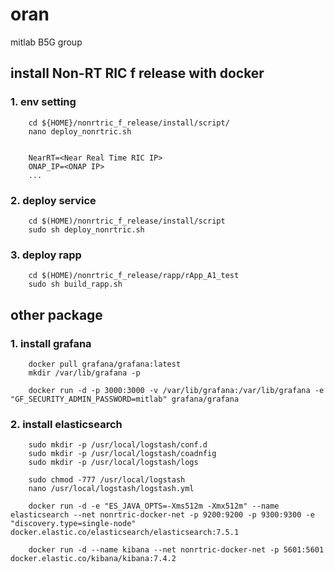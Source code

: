 # oran

mitlab B5G group

## install Non-RT RIC f release with docker

### 1. env setting

```
    cd ${HOME}/nonrtric_f_release/install/script/
    nano deploy_nonrtric.sh


    NearRT=<Near Real Time RIC IP>
    ONAP_IP=<ONAP IP>
    ...
```

### 2. deploy service

```
    cd $(HOME)/nonrtric_f_release/install/script
    sudo sh deploy_nonrtric.sh
```

### 3. deploy rapp

```
    cd $(HOME)/nonrtric_f_release/rapp/rApp_A1_test
    sudo sh build_rapp.sh
```
## other package
### 1. install grafana
```
    docker pull grafana/grafana:latest
    mkdir /var/lib/grafana -p

    docker run -d -p 3000:3000 -v /var/lib/grafana:/var/lib/grafana -e "GF_SECURITY_ADMIN_PASSWORD=mitlab" grafana/grafana
```
### 2. install elasticsearch
```
    sudo mkdir -p /usr/local/logstash/conf.d
    sudo mkdir -p /usr/local/logstash/coadnfig
    sudo mkdir -p /usr/local/logstash/logs

    sudo chmod -777 /usr/local/logstash
    nano /usr/local/logstash/logstash.yml

    docker run -d -e "ES_JAVA_OPTS=-Xms512m -Xmx512m" --name elasticsearch --net nonrtric-docker-net -p 9200:9200 -p 9300:9300 -e "discovery.type=single-node" docker.elastic.co/elasticsearch/elasticsearch:7.5.1
```

```
    docker run -d --name kibana --net nonrtric-docker-net -p 5601:5601 docker.elastic.co/kibana/kibana:7.4.2
```